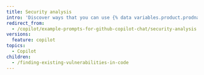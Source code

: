 ```yaml
---
title: Security analysis
intro: 'Discover ways that you can use {% data variables.product.prodname_copilot %} to improve the security of your code.'
redirect_from:
  - /copilot/example-prompts-for-github-copilot-chat/security-analysis
versions:
  feature: copilot
topics:
  - Copilot
children:
  - /finding-existing-vulnerabilities-in-code
---
```

